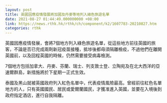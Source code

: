 ```yaml
---
layout: post
title: 英國因應疫情發展將加國及丹麥等地列入綠色旅遊名單
date: 2021-08-27 01:44:49.000000000 +08:00
link: https://news.rthk.hk/rthk/ch/component/k2/1607783-20210827.htm
categories: rthk
---
```


英國因應疫情發展，會將7個地方列入綠色旅遊名單，從這些地方前往英國的旅客，不論是否已完成兩劑新冠疫苗接種，抵埗後都毋須隔離檢疫，不過他們在離開英國前，以及回程英國的時候，仍然需要接受病毒檢測。

7個地方包括加拿大、丹麥、芬蘭、瑞士、列支敦士登、立陶宛及在北大西洋的亞速爾群島，新措施將於下星期一正式生效。

泰國及黑山就被英國政府列入紅色名單中，代表疫情風險最高。曾經前往紅色名單地方的人，只有英國國民、居民或愛爾蘭國民，才獲准進入英國，並要在入境後到政府指定酒店，進行自我隔離。
